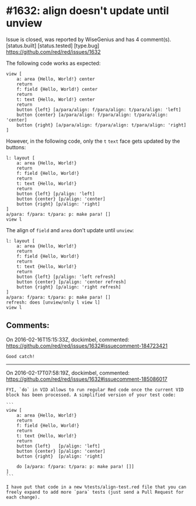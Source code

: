 
#1632: align doesn't update until unview
================================================================================
Issue is closed, was reported by WiseGenius and has 4 comment(s).
[status.built] [status.tested] [type.bug]
<https://github.com/red/red/issues/1632>

The following code works as expected:

```
view [
    a: area {Hello, World!} center
    return
    f: field {Hello, World!} center
    return
    t: text {Hello, World!} center
    return
    button {left} [a/para/align: f/para/align: t/para/align: 'left]
    button {center} [a/para/align: f/para/align: t/para/align: 'center]
    button {right} [a/para/align: f/para/align: t/para/align: 'right]
]
```

However, in the following code, only the `t` `text` face gets updated by the buttons:

```
l: layout [
    a: area {Hello, World!}
    return
    f: field {Hello, World!}
    return
    t: text {Hello, World!}
    return
    button {left} [p/align: 'left]
    button {center} [p/align: 'center]
    button {right} [p/align: 'right]
]
a/para: f/para: t/para: p: make para! []
view l
```

The align of `field` and `area` don't update until `unview`:

```
l: layout [
    a: area {Hello, World!}
    return
    f: field {Hello, World!}
    return
    t: text {Hello, World!}
    return
    button {left} [p/align: 'left refresh]
    button {center} [p/align: 'center refresh]
    button {right} [p/align: 'right refresh]
]
a/para: f/para: t/para: p: make para! []
refresh: does [unview/only l view l]
view l
```



Comments:
--------------------------------------------------------------------------------

On 2016-02-16T15:15:33Z, dockimbel, commented:
<https://github.com/red/red/issues/1632#issuecomment-184723421>

    Good catch!

--------------------------------------------------------------------------------

On 2016-02-17T07:58:19Z, dockimbel, commented:
<https://github.com/red/red/issues/1632#issuecomment-185086017>

    FYI, `do` in VID allows to run regular Red code once the current VID block has been processed. A simplified version of your test code:
    
    ```
    view [
        a: area {Hello, World!}
        return
        f: field {Hello, World!}
        return
        t: text {Hello, World!}
        return
        button {left}   [p/align: 'left]
        button {center} [p/align: 'center]
        button {right}  [p/align: 'right]
    
        do [a/para: f/para: t/para: p: make para! []]
    ]
    ```
    
    I have put that code in a new %tests/align-test.red file that you can freely expand to add more `para` tests (just send a Pull Request for each change).

